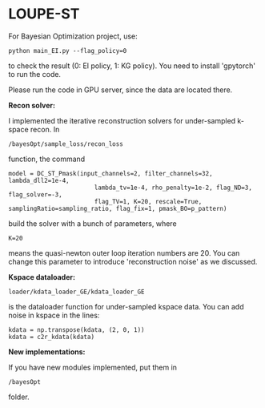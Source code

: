 # LOUPE-ST

For Bayesian Optimization project, use:

```
python main_EI.py --flag_policy=0
```
to check the result (0: EI policy, 1: KG policy). You need to install 'gpytorch' to run the code. 

Please run the code in GPU server, since the data are located there.


**Recon solver:**

I implemented the iterative reconstruction solvers for under-sampled k-space recon. In 
```
/bayesOpt/sample_loss/recon_loss
```
function, the command
```
model = DC_ST_Pmask(input_channels=2, filter_channels=32, lambda_dll2=1e-4, 
                        lambda_tv=1e-4, rho_penalty=1e-2, flag_ND=3, flag_solver=-3, 
                        flag_TV=1, K=20, rescale=True, samplingRatio=sampling_ratio, flag_fix=1, pmask_BO=p_pattern)
```
build the solver with a bunch of parameters, where
```
K=20
```
means the quasi-newton outer loop iteration numbers are 20. You can change this parameter to introduce 'reconstruction noise' as we discussed. 


**Kspace dataloader:**
```
loader/kdata_loader_GE/kdata_loader_GE
```
is the dataloader function for under-sampled kspace data. You can add noise in kspace in the lines:
```
kdata = np.transpose(kdata, (2, 0, 1))
kdata = c2r_kdata(kdata)
```

**New implementations:**

If you have new modules implemented, put them in 
```
/bayesOpt
```
folder.

